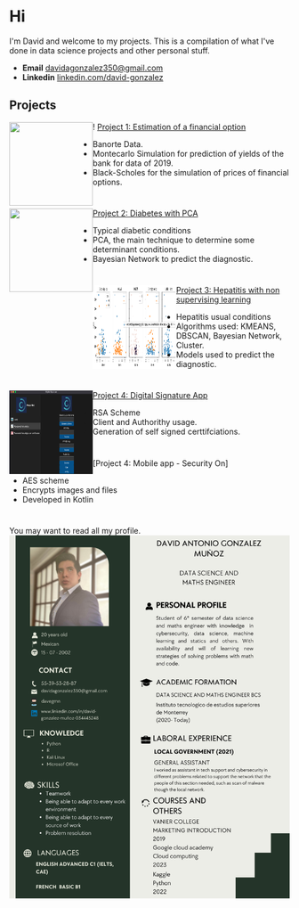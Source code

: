 # Hi
I'm David and welcome to my projects. This is a compilation of what I've done in data science projects and other personal stuff. 

- **Email** [davidagonzalez350@gmail.com](davidagonzalez350@gmail.com)
- **Linkedin** [linkedin.com/david-gonzalez](www.linkedin.com/in/david-gonzalez-muñoz-034445248)

## Projects
!<img align="left" width="150" height="150" src="https://github.com/davegmn/Project-Estimation-of-a-financial-option/blob/d01fc1e6316e6486ce3d5662e453d01977616387/Vol1.png"> [Project 1: Estimation of a financial option](https://github.com/davegmn/Project-Estimation-of-a-financial-option.git)
* Banorte Data.
* Montecarlo Simulation for prediction of yields of the bank for data of 2019. 
* Black-Scholes for the simulation of prices of financial options.


#
<img align="left" width="150" height="150" src=https://github.com/davegmn/Project-Diabetis_PCA/blob/47312ca6899e676661396ebd8a21bf1461270efc/Correlaciones.png> [Project 2: Diabetes with PCA](https://github.com/davegmn/Project-Diabetes_PCA.git)
* Typical diabetic conditions
* PCA, the main technique to determine some determinant conditions. 
* Bayesian Network to predict the diagnostic. 

#
<img align="left" width="150" height="150" src=https://github.com/davegmn/Project-Hepatitis-with-non-supervising-learning/blob/253e44443f7e783f4ac8d9596963d5eddd7ebf79/project%203.png> [Project 3: Hepatitis with non supervising learning](https://github.com/davegmn/Project-Hepatitis-with-non-supervising-learning.git)
* Hepatitis usual conditions
* Algorithms used: KMEANS, DBSCAN, Bayesian Network, Cluster.
* Models used to predict the diagnostic.

#
<img align="left" width="150" height="150" src=https://github.com/davegmn/Proyecto-Cripto/blob/3b672b4f461fb9967447e22e5171c40b8fb74f54/Screenshot%202023-06-16%20at%2021.46.20%20(2).png> [Project 4: Digital Signature App](https://github.com/davegmn/Proyecto-Cripto.git)
* RSA Scheme
* Client and Authorithy usage.
* Generation of self signed certtifciations.

#
[Project 4: Mobile app - Security On]
* AES scheme
* Encrypts images and files
* Developed in Kotlin


#
You may want to read all my profile.
<img align="center" src=https://github.com/davegmn/davegmn.github.io/blob/ab3047fce9c5e9ce718e287cfe286173bf853241/20%20an%CC%83os.png>

